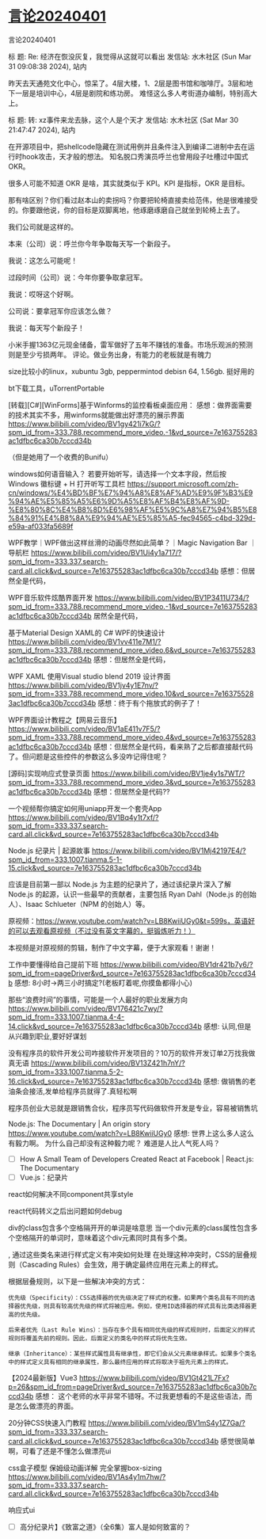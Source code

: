 # [言论20240401](https://github.com/cutepig123/gitblog/issues/68)

言论20240401

标  题: Re: 经济在恢没灰复，我觉得从这就可以看出
发信站: 水木社区 (Sun Mar 31 09:08:38 2024), 站内

   昨天去天通苑文化中心，惊呆了。4层大楼，1、2层是图书馆和咖啡厅。3层和地下一层是培训中心，4层是剧院和练功房。
   难怪这么多人考街道办编制，特别高大上。

标  题: 转: xz事件来龙去脉，这个人是个天才
发信站: 水木社区 (Sat Mar 30 21:47:47 2024), 站内

在开源项目中，把shellcode隐藏在测试用例并且条件注入到编译二进制中去在运行时hook攻击，天才般的想法。
  知名脱口秀演员呼兰也曾用段子吐槽过中国式OKR。

很多人可能不知道 OKR 是啥，其实就类似于 KPI。KPI 是指标，OKR 是目标。

那有啥区别？你们看过赵本山的卖拐吗？你要把轮椅直接卖给范伟，他是很难接受的。你要跟他说，你的目标是双脚离地，他琢磨琢磨自己就坐到轮椅上去了。

我们公司就是这样的。

本来（公司）说：呼兰你今年争取每天写一个新段子。

我说：这怎么可能呢！

过段时间（公司）说：今年你要争取拿冠军。

我说：哎呀这个好啊。

公司说：要拿冠军你应该怎么做？

我说：每天写个新段子！

  小米手握1363亿元现金储备，雷军做好了五年不赚钱的准备。市场乐观派的预测则是至少亏损两年。
评论。做业务出身，有能力的老板就是有魄力

size比较小的linux，xubuntu 3gb, peppermintod debisn 64, 1.56gb. 挺好用的

bt下载工具，uTorrentPortable

[转载][C#][WinForms]基于Winforms的监控看板桌面应用：
感想：做界面需要的技术其实不多，用winforms就能做出好漂亮的展示界面 https://www.bilibili.com/video/BV1gy421i7kG/?spm_id_from=333.788.recommend_more_video.-1&vd_source=7e163755283ac1dfbc6ca30b7cccd34b

（但是她用了一个收费的Bunifu）

windows如何语音输入？
若要开始听写，请选择一个文本字段，然后按 Windows 徽标键 + H 打开听写工具栏
https://support.microsoft.com/zh-cn/windows/%E4%BD%BF%E7%94%A8%E8%AF%AD%E9%9F%B3%E9%94%AE%E5%85%A5%E6%9D%A5%E8%AF%B4%E8%AF%9D-%E8%80%8C%E4%B8%8D%E6%98%AF%E5%9C%A8%E7%94%B5%E8%84%91%E4%B8%8A%E9%94%AE%E5%85%A5-fec94565-c4bd-329d-e59a-af033fa5689f

WPF教学｜WPF做出这样丝滑的动画尽然如此简单？｜Magic Navigation Bar ｜导航栏
https://www.bilibili.com/video/BV1Ui4y1a717/?spm_id_from=333.337.search-card.all.click&vd_source=7e163755283ac1dfbc6ca30b7cccd34b
感想：但居然全是代码，

WPF音乐软件炫酷界面开发
https://www.bilibili.com/video/BV1P3411U734/?spm_id_from=333.788.recommend_more_video.-1&vd_source=7e163755283ac1dfbc6ca30b7cccd34b
居然全是代码，

基于Material Design XAML的 C# WPF的快速设计
https://www.bilibili.com/video/BV1vv411e7M1/?spm_id_from=333.788.recommend_more_video.6&vd_source=7e163755283ac1dfbc6ca30b7cccd34b
感想：但居然全是代码，

WPF XAML 使用Visual studio blend 2019 设计界面
https://www.bilibili.com/video/BV1jv4y1E7nv/?spm_id_from=333.788.recommend_more_video.10&vd_source=7e163755283ac1dfbc6ca30b7cccd34b
感想：终于有个拖放式的例子了！

WPF界面设计教程之【网易云音乐】
https://www.bilibili.com/video/BV1aE411v7F5/?spm_id_from=333.788.recommend_more_video.4&vd_source=7e163755283ac1dfbc6ca30b7cccd34b
感想：但居然全是代码，看来熟了之后都直接敲代码了。但问题是这些控件的参数这么多没咋记得住呢？

[源码]实现响应式登录页面
https://www.bilibili.com/video/BV1je4y1s7WT/?spm_id_from=333.788.recommend_more_video.3&vd_source=7e163755283ac1dfbc6ca30b7cccd34b
感想：但居然全是代码??

一个视频帮你搞定如何用uniapp开发一个套壳App
https://www.bilibili.com/video/BV1Bq4y1t7xf/?spm_id_from=333.337.search-card.all.click&vd_source=7e163755283ac1dfbc6ca30b7cccd34b

Node.js 纪录片 | 起源故事
https://www.bilibili.com/video/BV1Mj42197E4/?spm_id_from=333.1007.tianma.5-1-15.click&vd_source=7e163755283ac1dfbc6ca30b7cccd34b

应该是目前第一部以 Node.js 为主题的纪录片了，通过该纪录片深入了解 Node.js 的起源，认识一些最早的贡献者，主要包括 Ryan Dahl（Node.js 的创始人）、Isaac Schlueter（NPM 的创始人）等。

原视频：https://www.youtube.com/watch?v=LB8KwiiUGy0&t=599s，英语好的可以去观看原视频（不过没有英文字幕的，挺锻炼听力！）

本视频是对原视频的剪辑，制作了中文字幕，便于大家观看！谢谢！

工作中要懂得给自己提前下班
https://www.bilibili.com/video/BV1dr421b7y6/?spm_id_from=pageDriver&vd_source=7e163755283ac1dfbc6ca30b7cccd34b
感想: 8小时->两三小时搞定?(老板盯着呢,你摸鱼都得小心)

那些“浪费时间”的事情，可能是一个人最好的职业发展方向
https://www.bilibili.com/video/BV176421c7wy/?spm_id_from=333.1007.tianma.4-4-14.click&vd_source=7e163755283ac1dfbc6ca30b7cccd34b
感想: 认同,但是从兴趣到职业,要好好谋划

没有程序员的软件开发公司咋接软件开发项目的？10万的软件开发订单2万找我做真无语
https://www.bilibili.com/video/BV13Z421h7nY/?spm_id_from=333.1007.tianma.5-2-16.click&vd_source=7e163755283ac1dfbc6ca30b7cccd34b
感想: 做销售的老油条会接活,发单给程序员就得了.真轻松啊

程序员创业大忌就是跟销售合伙，程序员写代码做软件开发是专业，容易被销售坑

Node.js: The Documentary | An origin story
https://www.youtube.com/watch?v=LB8KwiiUGy0
感想: 世界上这么多人这么有毅力啊。 为什么自己却没有这种毅力呢？ 难道是人比人气死人吗？

* [ ] How A Small Team of Developers Created React at Facebook | React.js: The Documentary
* [ ] Vue.js：纪录片

react如何解决不同component共享style

react代码转义之后出问题如何debug

div的class包含多个空格隔开开的单词是啥意思
当一个div元素的class属性包含多个空格隔开的单词时，意味着这个div元素同时具有多个类。

<div class="class1 class2 class3">, 通过这些类名来进行样式定义有冲突如何处理
在处理这种冲突时，CSS的层叠规则（Cascading Rules）会生效，用于确定最终应用在元素上的样式。

根据层叠规则，以下是一些解决冲突的方式：

    优先级（Specificity）：CSS选择器的优先级决定了样式的权重。如果两个类名具有不同的选择器优先级，则具有较高优先级的样式将被应用。例如，使用ID选择器的样式具有比类选择器更高的优先级。

    后来者优先（Last Rule Wins）：当存在多个具有相同优先级的样式规则时，后面定义的样式规则将覆盖先前的规则。因此，后面定义的类名中的样式将优先生效。

    继承（Inheritance）：某些样式属性具有继承性，即它们会从父元素继承样式。如果多个类名中的样式定义具有相同的继承属性，那么最终应用的样式将取决于祖先元素上的样式。

【2024最新版】Vue3
https://www.bilibili.com/video/BV1Gt421L7Fx?p=26&spm_id_from=pageDriver&vd_source=7e163755283ac1dfbc6ca30b7cccd34b
感想： 这个老师的水平非常不错呀。不过我更想看的不是这些语法，而是怎么做漂亮的界面。

20分钟CSS快速入门教程
https://www.bilibili.com/video/BV1mS4y1Z7Ga/?spm_id_from=333.337.search-card.all.click&vd_source=7e163755283ac1dfbc6ca30b7cccd34b
感觉很简单啊，可看了还是不懂怎么做漂亮ui

css盒子模型 保姆级动画详解 完全掌握box-sizing
https://www.bilibili.com/video/BV1As4y1m7hw/?spm_id_from=333.337.search-card.all.click&vd_source=7e163755283ac1dfbc6ca30b7cccd34b

响应式ui

* [ ] 高分纪录片】《致富之道》（全6集）富人是如何致富的？
